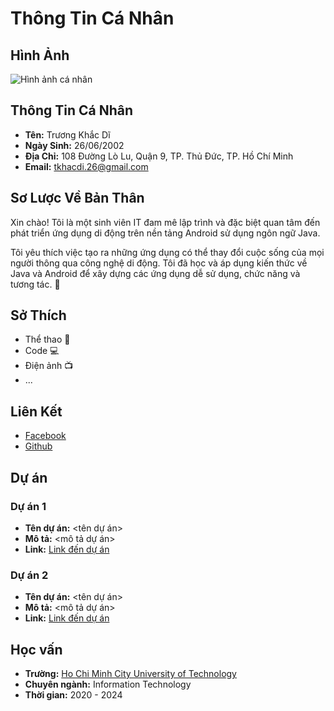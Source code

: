 # Thông Tin Cá Nhân

## Hình Ảnh

![Hình ảnh cá nhân](https://scontent.fsgn1-1.fna.fbcdn.net/v/t39.30808-1/369173133_1811927842597480_7614451601820558321_n.jpg?stp=dst-jpg_p320x320&_nc_cat=105&ccb=1-7&_nc_sid=5f2048&_nc_ohc=BR29q8-Hzb8AX9Kyr6O&_nc_ht=scontent.fsgn1-1.fna&oh=00_AfDy2jvqUZ9Ifs099vo7OE8uHDJJloPfqBtkOf-VPCPyig&oe=6601F7A1)

## Thông Tin Cá Nhân

- **Tên:** Trương Khắc Dĩ
- **Ngày Sinh:** 26/06/2002
- **Địa Chỉ:** 108 Đường Lò Lu, Quận 9, TP. Thủ Đức, TP. Hồ Chí Minh
- **Email:** tkhacdi.26@gmail.com

## Sơ Lược Về Bản Thân

Xin chào! Tôi là một sinh viên IT đam mê lập trình và đặc biệt quan tâm đến phát triển ứng dụng di động trên nền tảng Android sử dụng ngôn ngữ Java.

Tôi yêu thích việc tạo ra những ứng dụng có thể thay đổi cuộc sống của mọi người thông qua công nghệ di động. Tôi đã học và áp dụng kiến thức về Java và Android để xây dựng các ứng dụng dễ sử dụng, chức năng và tương tác. :calling:

## Sở Thích

- Thể thao :bicyclist:
- Code :computer:
- Điện ảnh :tv:
- ...

## Liên Kết

- [Facebook](https://www.facebook.com/tkhacdi.26)
- [Github](https://github.com/khacdi26)

## Dự án

### Dự án 1

- **Tên dự án:** <tên dự án>
- **Mô tả:** <mô tả dự án>
- **Link:** [Link đến dự án](link_du_an)

### Dự án 2

- **Tên dự án:** <tên dự án>
- **Mô tả:** <mô tả dự án>
- **Link:** [Link đến dự án](link_du_an)

## Học vấn

- **Trường:** [Ho Chi Minh City University of Technology ](https://www.hutech.edu.vn/) 
- **Chuyên ngành:** Information Technology
- **Thời gian:** 2020 - 2024
